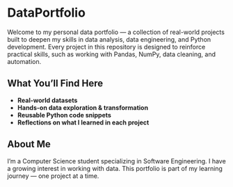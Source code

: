 # DataPortfolio
Welcome to my personal data portfolio — a collection of real-world projects built to deepen my skills in data analysis, data engineering, and Python development. Every project in this repository is designed to reinforce practical skills, such as working with Pandas, NumPy, data cleaning, and automation.

## What You’ll Find Here

- **Real-world datasets**
- **Hands-on data exploration & transformation**
- **Reusable Python code snippets**
- **Reflections on what I learned in each project**

## About Me

I’m a Computer Science student specializing in Software Engineering. I have a growing interest in working with data. This portfolio is part of my learning journey — one project at a time.
